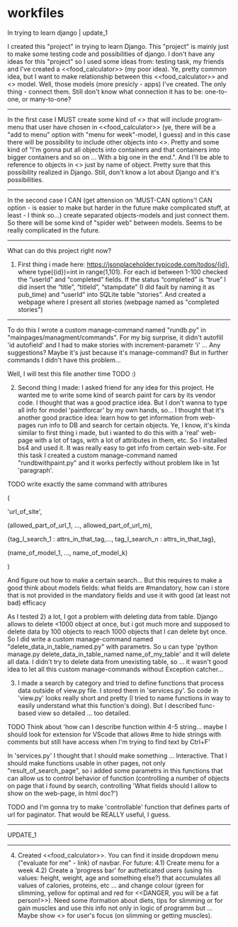 # workfiles
In trying to learn django | update_1

I created this "project" in trying to learn Django. 
This "project" is mainly just to make some testing code and possibilities of django. 
I don't have any ideas for this "project" so I used some ideas from: testing task, my friends and I've created a <<food_calculator>> (my poor idea). Ye, pretty common idea, but I want to make relationship between this <<food_calculator>> and <<user>> model. Well, those models (more presicly - apps) I've created. The only thing - connect them. Still don't know what connection it has to be: one-to-one, or many-to-one? 

--------------------------------------------------------------------------------------------------------------------------
In the first case I MUST create some kind of <<object-diary>> that will include program-menu that user have chosen in <<food_calculator>> (ye, there will be a "add to menu" option with "menu for week"-model, I guess) and in this case there will be possibility to include other objects into <<object-diary>>. Pretty and some kind of "I'm gonna put all objects into containers and that containers into bigger containers and so on ... With a big one in the end.". And I'll be able to reference to objects in <<object-diary>> just by name of object. Pretty sure that this possibility realized in Django. Still, don't know a lot about Django and it's possibilities.

--------------------------------------------------------------------------------------------------------------------------
In the second case I CAN (get attension on 'MUST-CAN options'! CAN option - is easier to make but harder in the future make complicated stuff, at least - I think so...) create separated objects-models and just connect them. So there will be some kind of "spider web" between models. Seems to be really complicated in the future.

--------------------------------------------------------------------------------------------------------------------------

What can do this project right now?
1) First thing i made here:
https://jsonplaceholder.typicode.com/todos/{id}, where type({id})=int in range(1,101). For each id between 1-100 checked the “userId” and “completed” fields.
If the status “completed” is “true” I did insert the “title”, “titleId”, “stampdate” (I did fault by naming it as pub_time) and “userId”  into SQLite table “stories”. And created a webpage where I present all stories (webpage named as "completed stories")

--------------------------------------------------------------------------------------------------------------------------
To do this I wrote a custom manage-command named "rundb.py" in "mainpages/managment/commands". For my big surprise, it didn't autofill 'id autofield' and I had to make stories with increment-parametr 'i' ... Any suggestions? Maybe it's just because it's manage-command? But in further commands I didn't have this problem... 

Well, I will test this file another time TODO :)

2) Second thing I made:
I asked friend for any idea for this project. He wanted me to write some kind of search paint for cars by its vendor code. I thought that was a good practice idea. But I don't wanna to type all info for model 'paintforcar' by my own hands, so... I thought that it's another good practice idea: learn how to get information from web-pages run info to DB and search for certain objects. Ye, I know, it's kinda similar to first thing i made, but i wanted to do this with a 'real' web-page with a lot of tags, with a lot of attributes in them, etc. So I installed bs4 and used it. It was really easy to get info from certain web-site. For this task I created a custom manage-command named "rundbwithpaint.py" and it works perfectly without problem like in 1st 'paragraph'.

TODO write exactly the same command with attribures 


(


'url_of_site', 


(allowed_part_of_url_1, ..., allowed_part_of_url_m),


{tag_I_search_1 : attrs_in_that_tag,..., tag_I_search_n : attrs_in_that_tag}, 


(name_of_model_1, ..., name_of_model_k) 


)

And figure out how to make a certain search... But this requires to make a good think about models fields: what fields are #mandatory,  how can i store that is not provided in the mandatory fields and use it with good (at least not bad) efficacy

As I tested 2) a lot, I got a problem with deleting data from table. Django allows to delete <1000 object at once, but i got much more and supposed to delete data by 100 objects to reach 1000 objects that I can delete byt once. So I did write a custom manage-command named "delete_data_in_table_named.py" with parametrs. So u can type 'python manage.py delete_data_in_table_named name_of_my_table' and it will delete all data. I didn't try to delete data from unexisting table, so ... it wasn't good idea to let all this custom manage-commands without Exception catcher...

3) I made a search by category and tried to define functions that process data outside of view.py file. I stored them in 'services.py'. So code in 'view.py' looks really short and pretty (I tried to name functions in way to easily understand what this function's doing). But I described func-based view so detailed ... too detailed. 

TODO Think about 'how can I describe function within 4-5 string... maybe I should look for extension for VScode that allows #me to hide strings with comments but still have access when I'm trying to find text by Ctrl+F'

In 'services.py' I thought that I should make something ... Interactive. That I should make functions usable in other pages, not only "result_of_search_page", so i added some parametrs in this functions that can allow us to control behavior of function (controlling a number of objects on page that i found by search, controlling 'What fields should I allow to show on the web-page, in html doc?')

TODO and I'm gonna try to make 'controllable' function that defines parts of url for paginator. That would be REALLY useful, I guess.

--------------------------------------------------------------------------------------------------------------------------
UPDATE_1

--------------------------------------------------------------------------------------------------------------------------

4) Created <<food_calculator>>. You can find it inside dropdown menu ("evaluate for me" - link) of navbar. For future: 
4.1) Create menu for a week
4.2) Create a 'progress bar' for autheticated users (using his values: height, weight, age and something else?) that accumulates all values of calories, proteins, etc ... and change colour (green for slimming, yellow for optimal and red for <<DANGER, you will be a fat person!>>). Need some iformation about diets, tips for slimming or for gain muscles and use this info not only in logic of programm but ... Maybe show <<random tips>> for user's focus (on slimming or getting muscles).
